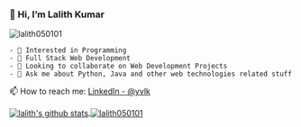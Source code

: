 ### 👋 Hi, I’m Lalith Kumar


<img src="https://komarev.com/ghpvc/?username=lalith050101" alt="lalith050101" />

```
- 👀 Interested in Programming
- 🌱 Full Stack Web Development
- 💞️ Looking to collaborate on Web Development Projects
- 💬 Ask me about Python, Java and other web technologies related stuff
```
 📫 How to reach me: [LinkedIn - @yvlk](https://www.linkedin.com/in/yvlk)


<a href="https://github.com/lalith050101">
 <img align="center" src="https://github-readme-stats.vercel.app/api?username=lalith050101&title_color=2be0ed&show_icons=true&theme=dark&line_height=27" alt="lalith's github stats"/>
</a>
<!--
 &title_color=ffffff&icon_color=bb2acf&text_color=daf7dc&bg_color=191919" 
 -->
<a href="https://github.com/lalith050101">
  <img align="center" src="https://github-readme-stats.vercel.app/api/top-langs/?username=lalith050101&title_color=2be0ed&theme=dark&layout=compact&hide_langs_below=1" alt="lalith050101" />
</a>
